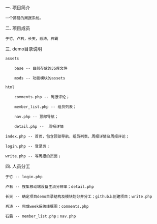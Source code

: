 一. 项目简介

    一个简易的周报系统。


二. 项目成员

    子竹，卢石，长天，肖涛，石霸


三. demo目录说明

    assets

        base -- 目前存放的JS库文件

        mods -- 功能模块的assets

    html
        
        comments.php -- 周报评论；

        member_list.php -- 组员列表；

        nav.php -- 顶部导航；

        detail.php --  周报详情

    index.php -- 首页，包含顶部导航，组员列表，周报详情及周报评论；

    login.php -- 登录页；

    write.php -- 写周报的页面；


四. 人员分工

    子竹 -- login.php

    卢石 -- 搜集移动端设备主流分辨率；detail.php

    长天 -- 确定项目demo目录结构及模块划分并分工；github上创建项目；write.php    

    肖涛 -- 完成week系统线框图；comments.php

    石霸 -- member_list.php；nav.php


